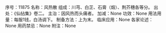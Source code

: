 序号：11875
名称：风热散
组成：川芎、白芷、石膏（煅）、荆芥穗各等分。
出处：《仙拈集》卷二。
主治：因风热而头痛者。
加减：None
功效：None
用法用量：每服1钱，白汤调下。
制备方法：上为末。
临床应用：None
各家论述：None
用药禁忌：None
附注：None
